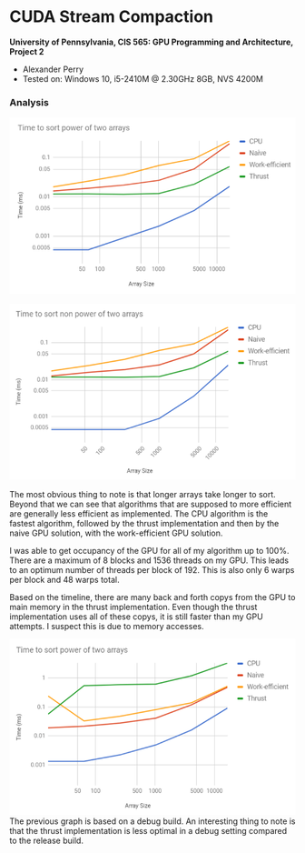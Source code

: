 CUDA Stream Compaction
======================

**University of Pennsylvania, CIS 565: GPU Programming and Architecture, Project 2**

* Alexander Perry
* Tested on: Windows 10, i5-2410M @ 2.30GHz 8GB, NVS 4200M

### Analysis
![](./img/power_of_two_release.PNG)

![](./img/non_power_of_two_release.PNG)

The most obvious thing to note is that longer arrays take longer to sort.
Beyond that we can see that algorithms that are supposed to more efficient are generally less efficient as implemented.
The CPU algorithm is the fastest algorithm, followed by the thrust implementation and then by the naive GPU solution, with the work-efficient GPU solution.

I was able to get occupancy of the GPU for all of my algorithm up to 100\%. There are a maximum of 8 blocks and 1536 threads on my GPU. This leads to an optimum number of threads per block of 192. This is also only 6 warps per block and 48 warps total.

Based on the timeline, there are many back and forth copys from the GPU to main memory in the thrust implementation.
Even though the thrust implementation uses all of these copys, it is still faster than my GPU attempts. I suspect this is due to memory accesses.

![](./img/power_of_two.PNG)
The previous graph is based on a debug build.
An interesting thing to note is that the thrust implementation is less optimal in a debug setting compared to the release build.
